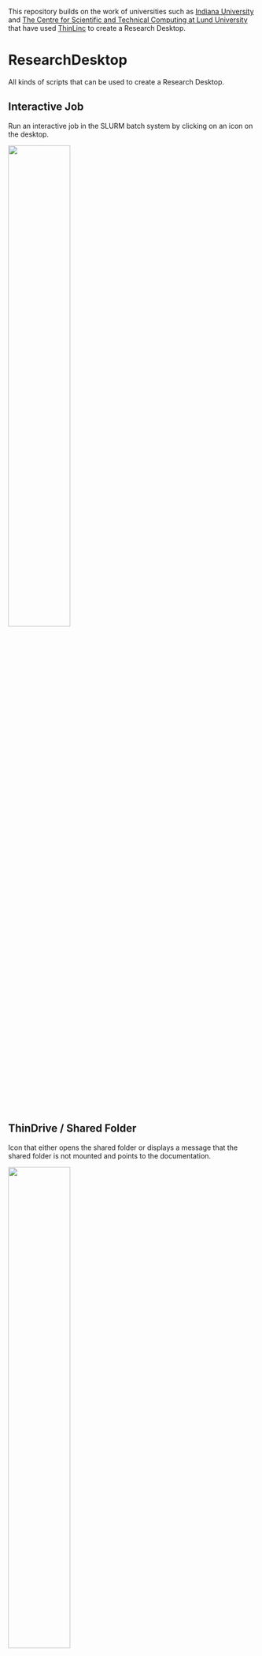 This repository builds on the work of universities such as [Indiana University](https://kb.iu.edu/d/apum) and [The Centre for Scientific and Technical Computing at Lund University](https://www.lunarc.lu.se/) that have used [ThinLinc](https://www.cendio.com/) to create a Research Desktop. 

# ResearchDesktop
All kinds of scripts that can be used to create a Research Desktop.

## Interactive Job
Run an interactive job in the SLURM batch system by clicking on an icon on the desktop.

<img src="https://github.com/RobertHenschel/ResearchDesktop/blob/main/InteractiveJob/interactiveJob.gif" width="50%">

## ThinDrive / Shared Folder
Icon that either opens the shared folder or displays a message that the shared folder is not mounted and points to the documentation.

<img src="https://github.com/RobertHenschel/ResearchDesktop/blob/main/ThinDrive/thinDrive.gif" width="50%">

## Application on a compute node with X-Fowarding to the Desktop
Run an application on a compute node and display the GUI on the desktop, by clicking on an icon on the desktop.

<img src="https://github.com/RobertHenschel/ResearchDesktop/blob/main/AppOnComputeNode/xterm.gif" width="50%">
